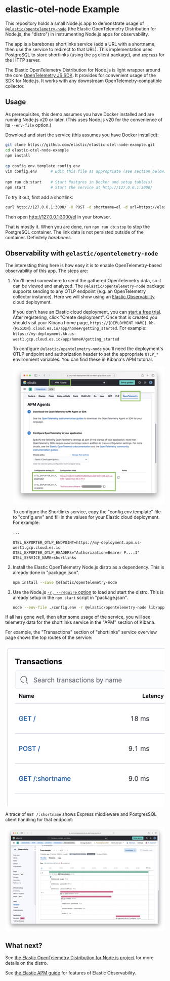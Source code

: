 # elastic-otel-node Example

This repository holds a small Node.js app to demonstrate usage of
[`@elastic/opentelemetry-node`](https://github.com/elastic/elastic-otel-node/tree/main/packages/opentelemetry-node#readme)
(the Elastic OpenTelemetry Distribution for Node.js, the "distro") in
instrumenting Node.js apps for observability.

The app is a barebones shortlinks service (add a URL with a shortname, then
use the service to redirect to that URL). This implementation uses PostgreSQL
to store shortlinks (using the `pg` client package), and `express` for the
HTTP server.

The Elastic OpenTelemetry Distribution for Node.js is light wrapper around the
core [OpenTelemetry JS SDK](https://opentelemetry.io/docs/languages/js/). It
provides for convenient usage of the SDK for Node.js. It works with any
downstream OpenTelemetry-compatible collector.


## Usage

As prerequisites, this demo assumes you have Docker installed and are running
Node.js v20 or later. (This uses Node.js v20 for the convenience of its
`--env-file` option.)

Download and start the service (this assumes you have Docker installed):

```sh
git clone https://github.com/elastic/elastic-otel-node-example.git
cd elastic-otel-node-example
npm install

cp config.env.template config.env
vim config.env      # Edit this file as appropriate (see section below)

npm run db:start    # Start Postgres in Docker and setup table(s)
npm start           # Start the service at http://127.0.0.1:3000/
```

To try it out, first add a shortlink:

```sh
curl http://127.0.0.1:3000/ -X POST -d shortname=el -d url=https://elastic.co
```

Then open <http://127.0.0.1:3000/el> in your browser.

That is mostly it.  When you are done, run `npm run db:stop` to stop the
PostgreSQL container. The link data is not persisted outside of the container.
Definitely *barebones*.


## Observability with `@elastic/opentelemetry-node`

The interesting thing here is how easy it is to enable OpenTelemetry-based
observability of this app. The steps are:

1. You'll need somewhere to send the gathered OpenTelemetry data, so it can be viewed and analyzed. The `@elastic/opentelemetry-node` package supports sending to any OTLP endpoint (e.g. an OpenTelemetry collector instance). Here we will show using an [Elastic Observability](https://www.elastic.co/observability) cloud deployment.

    If you don't have an Elastic cloud deployment, you can [start a free trial](https://cloud.elastic.co/registration). After registering, click "Create deployment".  Once that is created you should visit your Kibana home page, `https://{DEPLOYMENT_NAME}.kb.{REGION}.cloud.es.io/app/home#/getting_started`.  For example: `https://my-deployment.kb.us-west1.gcp.cloud.es.io/app/home#/getting_started`

    To configure `@elastic/opentelemetry-node` you'll need the deployment's OTLP endpoint and authorization header to set the appropriate `OTLP_*` environment variables. You can find these in Kibana's APM tutorial.

    ![Kibana's APM tutorial showing OTel settings](./docs/img/otlp-endpoint-settings.png)

    To configure the Shortlinks service, copy the "config.env.template" file to "config.env" and fill in the values for your Elastic cloud deployment. For example:

    ```
    ...

    OTEL_EXPORTER_OTLP_ENDPOINT=https://my-deployment.apm.us-west1.gcp.cloud.es.io
    OTEL_EXPORTER_OTLP_HEADERS="Authorization=Bearer P....I"
    OTEL_SERVICE_NAME=shortlinks
    ```

2. Install the Elastic OpenTelemetry Node.js distro as a dependency. This is already done in "package.json".

    ```sh
    npm install --save @elastic/opentelemetry-node
    ```

3. Use the Node.js [`-r, --require` option](https://nodejs.org/api/all.html#all_cli_-r---require-module) to load and start the distro. This is already setup in the `npm start` script in "package.json".

    ```sh
    node --env-file ./config.env -r @elastic/opentelemetry-node lib/app.js
    ```

If all has gone well, then after some usage of the service, you will see
telemetry data for the shortlinks service in the "APM" section of Kibana.

For example, the "Transactions" section of "shortlinks" service overview page
shows the top routes of the service:

!["shortlinks" service transactions](./docs/img/shortlinks-transactions.png)

A trace of `GET /:shortname` shows Express middleware and PostgresSQL client
handling for that endpoint:

!["shortlinks" trace](./docs/img/shortlinks-trace.png)


## What next?

See [the Elastic OpenTelemetry Distribution for Node.js project](https://github.com/elastic/elastic-otel-node/tree/main/packages/opentelemetry-node/#readme) for more details on the distro.

See [the Elastic APM guide](https://www.elastic.co/guide/en/observability/current/apm.html) for features of Elastic Observability.

